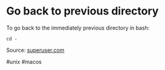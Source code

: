 # Go back to previous directory
To go back to the immediately previous directory in bash:

`cd -`

Source: [superuser.com](https://superuser.com/posts/113219/edit)

#unix #macos
